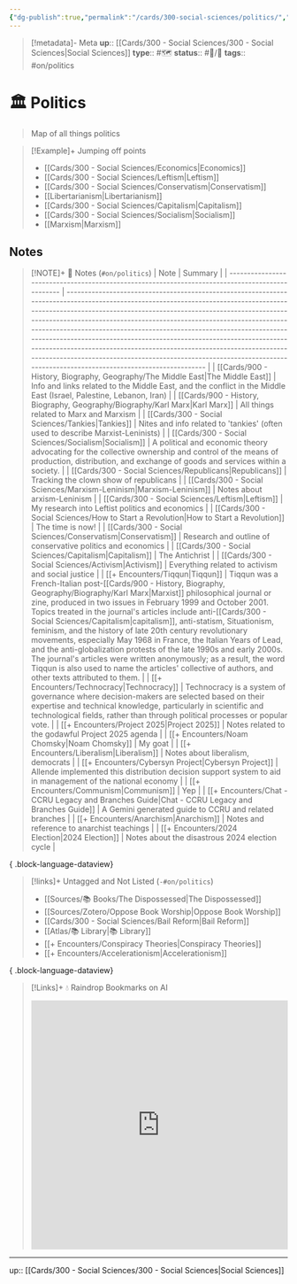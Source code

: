 ```yaml
---
{"dg-publish":true,"permalink":"/cards/300-social-sciences/politics/","title":"Politics"}
---
```


> [!metadata]- Meta
> **up**:: [[Cards/300 - Social Sciences/300 - Social Sciences\|Social Sciences]]
> **type**:: #🗺️ 
> **status**:: #📝/🌱 
> **tags**::  #on/politics 


# 🏛️ Politics

> Map of all things politics

> [!Example]+ Jumping off points
> - [[Cards/300 - Social Sciences/Economics\|Economics]]
> - [[Cards/300 - Social Sciences/Leftism\|Leftism]]
> - [[Cards/300 - Social Sciences/Conservatism\|Conservatism]]
> - [[Libertarianism\|Libertarianism]]
> - [[Cards/300 - Social Sciences/Capitalism\|Capitalism]]
> - [[Cards/300 - Social Sciences/Socialism\|Socialism]]
> - [[Marxism\|Marxism]]


## Notes
> [!NOTE]+ 📝 Notes (`#on/politics`)
>  | Note                                                                                             | Summary                                                                                                                                                                                                                                                                                                                                                                                                                                                                                                                                                                                                                                 |
> | ------------------------------------------------------------------------------------------------ | --------------------------------------------------------------------------------------------------------------------------------------------------------------------------------------------------------------------------------------------------------------------------------------------------------------------------------------------------------------------------------------------------------------------------------------------------------------------------------------------------------------------------------------------------------------------------------------------------------------------------------------- |
> | [[Cards/900 - History, Biography, Geography/The Middle East\|The Middle East]]                | Info and links related to the Middle East, and the conflict in the Middle East (Israel, Palestine, Lebanon, Iran)                                                                                                                                                                                                                                                                                                                                                                                                                                                                                                                       |
> | [[Cards/900 - History, Biography, Geography/Biography/Karl Marx\|Karl Marx]]                  | All things related to Marx and Marxism                                                                                                                                                                                                                                                                                                                                                                                                                                                                                                                                                                                                  |
> | [[Cards/300 - Social Sciences/Tankies\|Tankies]]                                              | Nites and info related to 'tankies' (often used to describe Marxist-Leninists)                                                                                                                                                                                                                                                                                                                                                                                                                                                                                                                                                          |
> | [[Cards/300 - Social Sciences/Socialism\|Socialism]]                                          | A political and economic theory advocating for the collective ownership and control of the means of production, distribution, and exchange of goods and services within a society.                                                                                                                                                                                                                                                                                                                                                                                                                                                      |
> | [[Cards/300 - Social Sciences/Republicans\|Republicans]]                                      | Tracking the clown show of republicans                                                                                                                                                                                                                                                                                                                                                                                                                                                                                                                                                                                                  |
> | [[Cards/300 - Social Sciences/Marxism-Leninism\|Marxism-Leninism]]                            | Notes about arxism-Leninism                                                                                                                                                                                                                                                                                                                                                                                                                                                                                                                                                                                                             |
> | [[Cards/300 - Social Sciences/Leftism\|Leftism]]                                              | My research into Leftist politics and economics                                                                                                                                                                                                                                                                                                                                                                                                                                                                                                                                                                                         |
> | [[Cards/300 - Social Sciences/How to Start a Revolution\|How to Start a Revolution]]          | The time is now!                                                                                                                                                                                                                                                                                                                                                                                                                                                                                                                                                                                                                        |
> | [[Cards/300 - Social Sciences/Conservatism\|Conservatism]]                                    | Research and outline of conservative politics and economics                                                                                                                                                                                                                                                                                                                                                                                                                                                                                                                                                                             |
> | [[Cards/300 - Social Sciences/Capitalism\|Capitalism]]                                        | The Antichrist                                                                                                                                                                                                                                                                                                                                                                                                                                                                                                                                                                                                                          |
> | [[Cards/300 - Social Sciences/Activism\|Activism]]                                            | Everything related to activism and social justice                                                                                                                                                                                                                                                                                                                                                                                                                                                                                                                                                                                       |
> | [[+ Encounters/Tiqqun\|Tiqqun]]                                                               | Tiqqun was a French-Italian post-[[Cards/900 - History, Biography, Geography/Biography/Karl Marx\|Marxist]] philosophical journal or zine, produced in two issues in February 1999 and October 2001. Topics treated in the journal's articles include anti-[[Cards/300 - Social Sciences/Capitalism\|capitalism]], anti-statism, Situationism, feminism, and the history of late 20th century revolutionary movements, especially May 1968 in France, the Italian Years of Lead, and the anti-globalization protests of the late 1990s and early 2000s. The journal's articles were written anonymously; as a result, the word Tiqqun is also used to name the articles' collective of authors, and other texts attributed to them. |
> | [[+ Encounters/Technocracy\|Technocracy]]                                                     | Technocracy is a system of governance where decision-makers are selected based on their expertise and technical knowledge, particularly in scientific and technological fields, rather than through political processes or popular vote.                                                                                                                                                                                                                                                                                                                                                                                                |
> | [[+ Encounters/Project 2025\|Project 2025]]                                                   | Notes related to the godawful Project 2025 agenda                                                                                                                                                                                                                                                                                                                                                                                                                                                                                                                                                                                       |
> | [[+ Encounters/Noam Chomsky\|Noam Chomsky]]                                                   | My goat                                                                                                                                                                                                                                                                                                                                                                                                                                                                                                                                                                                                                                 |
> | [[+ Encounters/Liberalism\|Liberalism]]                                                       | Notes about liberalism, democrats                                                                                                                                                                                                                                                                                                                                                                                                                                                                                                                                                                                                       |
> | [[+ Encounters/Cybersyn Project\|Cybersyn Project]]                                           | Allende implemented this distribution decision support system to aid in management of the national economy                                                                                                                                                                                                                                                                                                                                                                                                                                                                                                                              |
> | [[+ Encounters/Communism\|Communism]]                                                         | Yep                                                                                                                                                                                                                                                                                                                                                                                                                                                                                                                                                                                                                                     |
> | [[+ Encounters/Chat - CCRU Legacy and Branches Guide\|Chat - CCRU Legacy and Branches Guide]] | A Gemini generated guide to CCRU and related branches                                                                                                                                                                                                                                                                                                                                                                                                                                                                                                                                                                                   |
> | [[+ Encounters/Anarchism\|Anarchism]]                                                         | Notes and reference to anarchist teachings                                                                                                                                                                                                                                                                                                                                                                                                                                                                                                                                                                                              |
> | [[+ Encounters/2024 Election\|2024 Election]]                                                 | Notes about the disastrous 2024 election cycle                                                                                                                                                                                                                                                                                                                                                                                                                                                                                                                                                                                          |
> 
{ .block-language-dataview}

> [!links]+ Untagged and Not Listed (`-#on/politics`)
>  - [[Sources/📚 Books/The Dispossessed\|The Dispossessed]]
> - [[Sources/Zotero/Oppose Book Worship\|Oppose Book Worship]]
> - [[Cards/300 - Social Sciences/Bail Reform\|Bail Reform]]
> - [[Atlas/📚 Library\|📚 Library]]
> - [[+ Encounters/Conspiracy Theories\|Conspiracy Theories]]
> - [[+ Encounters/Accelerationism\|Accelerationism]]
> 
{ .block-language-dataview}

> [!Links]+ 💧 Raindrop Bookmarks on AI
> <iframe style="border: 0; width: 100%; height: 450px;" allowfullscreen frameborder="0" src="https://raindrop.io//politics-34324654"></iframe>

---
up:: [[Cards/300 - Social Sciences/300 - Social Sciences\|Social Sciences]]

